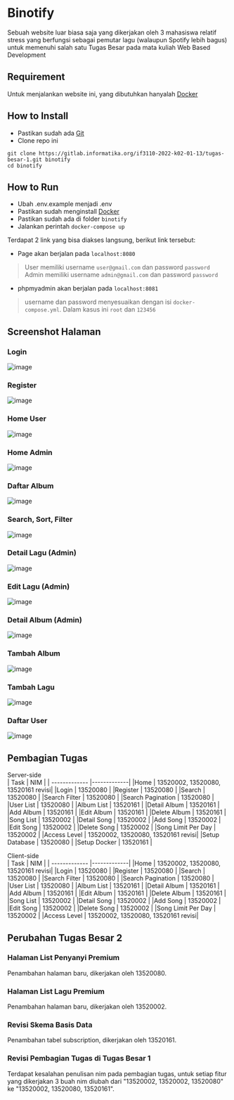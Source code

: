# Binotify
Sebuah website luar biasa saja yang dikerjakan oleh 3 mahasiswa relatif stress yang berfungsi sebagai pemutar lagu (walaupun Spotify lebih bagus) untuk memenuhi salah satu Tugas Besar pada mata kuliah Web Based Development

## Requirement
Untuk menjalankan website ini, yang dibutuhkan hanyalah [Docker](https://docs.docker.com/desktop/)

## How to Install
- Pastikan sudah ada [Git](https://git-scm.com/)
- Clone repo ini
```
git clone https://gitlab.informatika.org/if3110-2022-k02-01-13/tugas-besar-1.git binotify
cd binotify
```

## How to Run
- Ubah .env.example menjadi .env
- Pastikan sudah menginstall [Docker](https://docs.docker.com/desktop/)
- Pastikan sudah ada di folder `binotify`
- Jalankan perintah `docker-compose up`

Terdapat 2 link yang bisa diakses langsung, berikut link tersebut:
- Page akan berjalan pada `localhost:8080`
> User memiliki username `user@gmail.com` dan password `password`
> Admin memiliki username `admin@gmail.com` dan password `password`

- phpmyadmin akan berjalan pada `localhost:8081`
> username dan password menyesuaikan dengan isi `docker-compose.yml`. Dalam kasus ini `root` dan `123456`

## Screenshot Halaman
### Login
![image](https://user-images.githubusercontent.com/69589003/198531250-3613336d-bcac-4c06-9762-942d888df272.png)
### Register
![image](https://user-images.githubusercontent.com/69589003/198531415-976809a2-ba78-44a1-80d7-f442b34ab488.png)
### Home User
![image](https://user-images.githubusercontent.com/69589003/198531586-6ccd201f-b268-460a-8d7c-ef733262e76b.png)
### Home Admin
![image](https://user-images.githubusercontent.com/69589003/198531702-c89752b8-38aa-472b-b992-de6f5b813ab1.png)
### Daftar Album
![image](https://user-images.githubusercontent.com/69589003/198531799-bd727b3b-f769-4783-8d94-c0387ffc3858.png)
### Search, Sort, Filter
![image](https://user-images.githubusercontent.com/69589003/198531917-0a1a7945-23db-4147-aefd-5ec407ebfd7a.png)
### Detail Lagu (Admin)
![image](https://user-images.githubusercontent.com/69589003/198532037-7543b788-a82f-48bd-a439-6fa506edb0c5.png)
### Edit Lagu (Admin)
![image](https://user-images.githubusercontent.com/69589003/198532614-7d61d2c5-37d2-4c6d-a64e-cb2a7ca52bda.png)
### Detail Album (Admin)
![image](https://user-images.githubusercontent.com/69589003/198532759-62c5ac09-6d39-4ed0-8c53-13ff070c4b85.png)
### Tambah Album
![image](https://user-images.githubusercontent.com/69589003/198532847-5217718a-2c63-4b14-b3b5-22bbf77f488f.png)
### Tambah Lagu
![image](https://user-images.githubusercontent.com/69589003/198532922-9ca64d17-9a7e-4ae3-a6b0-ba0f231f12fe.png)
### Daftar User
![image](https://user-images.githubusercontent.com/69589003/198533069-2075c076-742a-4869-945c-93c5ddcd934d.png)


## Pembagian Tugas 
Server-side  
| Task        | NIM           |
| ------------- |-------------|
|Home            | 13520002, 13520080, 13520161 revisi|
|Login           | 13520080  |
|Register        | 13520080  |
|Search          | 13520080  |
|Search Filter   | 13520080  |
|Search Pagination   | 13520080  |
|User List       | 13520080  |
|Album List      | 13520161  |
|Detail Album    | 13520161  |
|Add Album    | 13520161  |
|Edit Album      | 13520161  |
|Delete Album    | 13520161  |
|Song List       | 13520002  |
|Detail Song     | 13520002  |
|Add Song     | 13520002  |
|Edit Song       | 13520002  |
|Delete Song     | 13520002  |
|Song Limit Per Day | 13520002  |
|Access Level | 13520002, 13520080, 13520161 revisi|
|Setup Database           | 13520080  |
|Setup Docker    | 13520161  |
  
Client-side  
| Task        | NIM           |
| ------------- |-------------|
|Home            | 13520002, 13520080, 13520161 revisi| 
|Login           | 13520080  |
|Register        | 13520080  |
|Search          | 13520080  |
|Search Filter   | 13520080  |
|Search Pagination   | 13520080  |
|User List       | 13520080  |
|Album List      | 13520161  |
|Detail Album    | 13520161  |
|Add Album    | 13520161  |
|Edit Album      | 13520161  |
|Delete Album    | 13520161  |
|Song List       | 13520002  |
|Detail Song     | 13520002  |
|Add Song     | 13520002  |
|Edit Song       | 13520002  |
|Delete Song     | 13520002  |
|Song Limit Per Day | 13520002  |
|Access Level | 13520002, 13520080, 13520161 revisi|

## Perubahan Tugas Besar 2
### Halaman List Penyanyi Premium
Penambahan halaman baru, dikerjakan oleh 13520080.
### Halaman List Lagu Premium
Penambahan halaman baru, dikerjakan oleh 13520002.
### Revisi Skema Basis Data
Penambahan tabel subscription, dikerjakan oleh 13520161.
### Revisi Pembagian Tugas di Tugas Besar 1
Terdapat kesalahan penulisan nim pada pembagian tugas, untuk setiap fitur yang dikerjakan 3 buah nim diubah dari "13520002, 13520002, 13520080" ke "13520002, 13520080, 13520161".